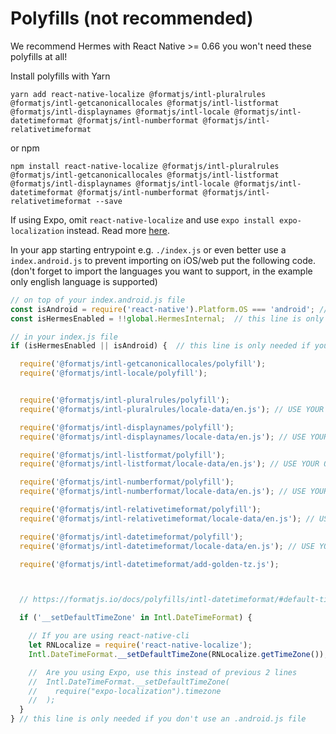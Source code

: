 
# Polyfills (not recommended)

We recommend Hermes with React Native >= 0.66 you won't need these polyfills at all!


Install polyfills with Yarn

```
yarn add react-native-localize @formatjs/intl-pluralrules @formatjs/intl-getcanonicallocales @formatjs/intl-listformat @formatjs/intl-displaynames @formatjs/intl-locale @formatjs/intl-datetimeformat @formatjs/intl-numberformat @formatjs/intl-relativetimeformat
```

or npm

```
npm install react-native-localize @formatjs/intl-pluralrules @formatjs/intl-getcanonicallocales @formatjs/intl-listformat @formatjs/intl-displaynames @formatjs/intl-locale @formatjs/intl-datetimeformat @formatjs/intl-numberformat @formatjs/intl-relativetimeformat --save
```

If using Expo, omit `react-native-localize` and use `expo install expo-localization` instead. Read more [here](https://docs.expo.dev/versions/latest/sdk/localization/#installation).

In your app starting entrypoint e.g. `./index.js` or even better use a `index.android.js` to prevent importing on iOS/web put the following code. (don't forget to import the languages you want to support, in the example only english language is supported)

```javascript
// on top of your index.android.js file
const isAndroid = require('react-native').Platform.OS === 'android'; // this line is only needed if you don't use an .android.js file
const isHermesEnabled = !!global.HermesInternal;  // this line is only needed if you don't use an .android.js file

// in your index.js file
if (isHermesEnabled || isAndroid) {  // this line is only needed if you don't use an .android.js file

  require('@formatjs/intl-getcanonicallocales/polyfill');
  require('@formatjs/intl-locale/polyfill');


  require('@formatjs/intl-pluralrules/polyfill');
  require('@formatjs/intl-pluralrules/locale-data/en.js'); // USE YOUR OWN LANGUAGE OR MULTIPLE IMPORTS YOU WANT TO SUPPORT

  require('@formatjs/intl-displaynames/polyfill');
  require('@formatjs/intl-displaynames/locale-data/en.js'); // USE YOUR OWN LANGUAGE OR MULTIPLE IMPORTS YOU WANT TO SUPPORT

  require('@formatjs/intl-listformat/polyfill');
  require('@formatjs/intl-listformat/locale-data/en.js'); // USE YOUR OWN LANGUAGE OR MULTIPLE IMPORTS YOU WANT TO SUPPORT

  require('@formatjs/intl-numberformat/polyfill');
  require('@formatjs/intl-numberformat/locale-data/en.js'); // USE YOUR OWN LANGUAGE OR MULTIPLE IMPORTS YOU WANT TO SUPPORT

  require('@formatjs/intl-relativetimeformat/polyfill');
  require('@formatjs/intl-relativetimeformat/locale-data/en.js'); // USE YOUR OWN LANGUAGE OR MULTIPLE IMPORTS YOU WANT TO SUPPORT

  require('@formatjs/intl-datetimeformat/polyfill');
  require('@formatjs/intl-datetimeformat/locale-data/en.js'); // USE YOUR OWN LANGUAGE OR MULTIPLE IMPORTS YOU WANT TO SUPPORT

  require('@formatjs/intl-datetimeformat/add-golden-tz.js');



  // https://formatjs.io/docs/polyfills/intl-datetimeformat/#default-timezone

  if ('__setDefaultTimeZone' in Intl.DateTimeFormat) {

    // If you are using react-native-cli
    let RNLocalize = require('react-native-localize');
    Intl.DateTimeFormat.__setDefaultTimeZone(RNLocalize.getTimeZone());

    //  Are you using Expo, use this instead of previous 2 lines
    //  Intl.DateTimeFormat.__setDefaultTimeZone(
    //    require("expo-localization").timezone
    //  );
  }
} // this line is only needed if you don't use an .android.js file
```
